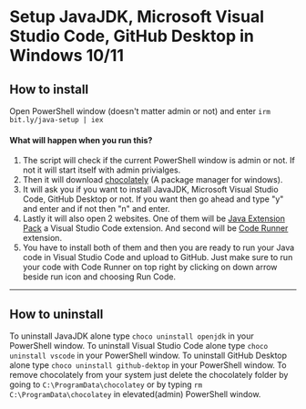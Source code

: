 # Setup JavaJDK, Microsoft Visual Studio Code, GitHub Desktop in Windows 10/11

## How to install

Open PowerShell window (doesn't matter admin or not) and enter `irm bit.ly/java-setup | iex`

#### What will happen when you run this?

1. The script will check if the current PowerShell window is admin or not. If not it will start itself with admin privialges.
2. Then it will download [chocolately](https://chocolatey.org/) (A package manager for windows).
3. It will ask you if you want to install JavaJDK, Microsoft Visual Studio Code, GitHub Desktop or not. If you want then go ahead and type "y" and enter and if not then "n" and enter.
4. Lastly it will also open 2 websites. One of them will be [Java Extension Pack](https://marketplace.visualstudio.com/items?itemName=vscjava.vscode-java-pack) a Visual Studio Code extension. And second will be [Code Runner](https://marketplace.visualstudio.com/items?itemName=formulahendry.code-runner) extension.
5. You have to install both of them and then you are ready to run your Java code in Visual Studio Code and upload to GitHub. Just make sure to run your code with Code Runner on top right by clicking on down arrow beside run icon and choosing Run Code.

---

## How to uninstall

To uninstall JavaJDK alone type `choco uninstall openjdk` in your PowerShell window.
To uninstall Visual Studio Code alone type `choco uninstall vscode` in your PowerShell window.
To uninstall GitHub Desktop alone type `choco uninstall github-dektop` in your PowerShell window.
To remove chocolately from your system just delete the chocolately folder by going to `C:\ProgramData\chocolatey` or by typing `rm C:\ProgramData\chocolatey` in elevated(admin) PowerShell window.
